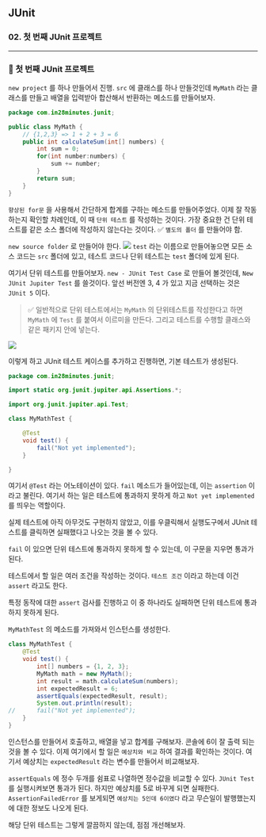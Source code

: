 ## JUnit

### 02. 첫 번째 JUnit 프로젝트

---

### 📌 첫 번째 JUnit 프로젝트

`new project` 를 하나 만들어서 진행.
`src` 에 클래스를 하나 만들것인데 `MyMath` 라는 클래스를 만들고 배열을 입력받아 합산해서 반환하는 메소드를 만들어보자.

```java
package com.in28minutes.junit;

public class MyMath {
	// {1,2,3} => 1 + 2 + 3 = 6
	public int calculateSum(int[] numbers) {
		int sum = 0;
		for(int number:numbers) {
			sum += number;
		}
		return sum;
	}
}
```

`향상된 for문` 을 사용해서 간단하게 합계를 구하는 메소드를 만들어주었다.
이제 잘 작동하는지 확인할 차례인데, 이 때 `단위 테스트` 를 작성하는 것이다.
가장 중요한 건 단위 테스트를 같은 소스 폴더에 작성하지 않는다는 것이다.
✅ `별도의 폴더` 를 만들어야 함.

`new source folder` 로 만들어야 한다.
![](https://velog.velcdn.com/images/bibiboy/post/3b24ef40-462e-4e5b-baba-e5cd9ad26941/image.png)
`test` 라는 이름으로 만들어놓으면 모든 소스 코드는 `src` 폴더에 있고, 테스트 코드나 단위 테스트는 `test` 폴더에 있게 된다.

여기서 단위 테스트를 만들어보자.
`new - JUnit Test Case` 로 만들어 볼것인데, `New JUnit Jupiter Test` 를 쓸것이다. 앞선 버전엔 3, 4 가 있고 지금 선택하는 것은 `JUnit 5` 이다.

> ✅ 일반적으로 단위 테스트에서는 `MyMath` 의 단위테스트를 작성한다고 하면 `MyMath` 에 `Test` 를 붙여서 이르미을 만든다. 그리고 테스트를 수행할 클래스와 같은 패키지 안에 넣는다.

![](https://velog.velcdn.com/images/bibiboy/post/b2328b5a-081d-4dfd-b7d9-c283882bde32/image.png)

이렇게 하고 JUnit 테스트 케이스를 추가하고 진행하면, 기본 테스트가 생성된다.

```java
package com.in28minutes.junit;

import static org.junit.jupiter.api.Assertions.*;

import org.junit.jupiter.api.Test;

class MyMathTest {

	@Test
	void test() {
		fail("Not yet implemented");
	}

}
```

여기서 `@Test` 라는 어노테이션이 있다.
`fail` 메소드가 들어있는데, 이는 `assertion` 이라고 불린다. 여기서 하는 일은 테스트에 통과하지 못하게 하고 `Not yet implemented` 를 띄우는 역할이다.

실제 테스트에 아직 아무것도 구현하지 않았고, 이를 우클릭해서 실행도구에서 JUnit 테스트를 클릭하면 실패했다고 나오는 것을 볼 수 있다.

`fail` 이 있으면 단위 테스트에 통과하지 못하게 할 수 있는데, 이 구문을 지우면 통과가 된다.

테스트에서 할 일은 여러 조건을 작성하는 것이다.
`테스트 조건` 이라고 하는데 이건 `assert` 라고도 한다.

특정 동작에 대한 `assert` 검사를 진행하고 이 중 하나라도 실패하면 단위 테스트에 통과하지 못하게 된다.

`MyMathTest` 의 메소드를 가져와서 인스턴스를 생성한다.

```java
class MyMathTest {
	@Test
	void test() {
		int[] numbers = {1, 2, 3};
		MyMath math = new MyMath();
		int result = math.calculateSum(numbers);
        int expectedResult = 6;
		assertEquals(expectedResult, result);
		System.out.println(result);
//		fail("Not yet implemented");
	}
}
```

인스턴스를 만들어서 호출하고, 배열을 넣고 합계를 구해보자.
콘솔에 6이 잘 출력 되는 것을 볼 수 있다. 이제 여기에서 할 일은 `예상치와 비교` 하여 결과를 확인하는 것이다.
여기서 예상치는 `expectedResult` 라는 변수를 만들어서 비교해보자.

`assertEquals` 에 정수 두개를 쉼표로 나열하면 정수값을 비교할 수 있다.
`JUnit Test` 를 실행시켜보면 통과가 된다. 하지만 예상치를 5로 바꾸게 되면 실패한다.
`AssertionFailedError` 를 보게되면 `예상치는 5인데 6이였다` 라고 무슨일이 발행했는지에 대한 정보도 나오게 된다.

해당 단위 테스트는 그렇게 깔끔하지 않는데, 점점 개선해보자.
